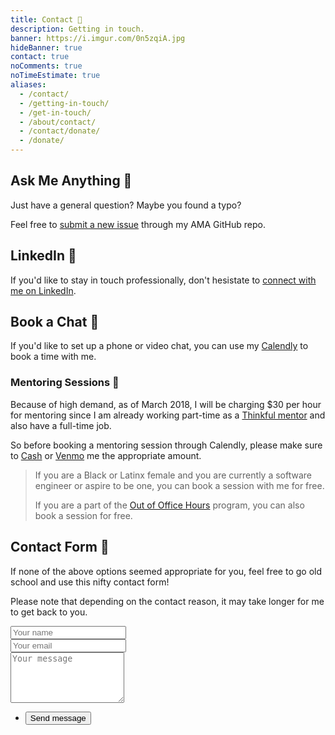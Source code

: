 ```yaml
---
title: Contact 📨️
description: Getting in touch.
banner: https://i.imgur.com/0n5zqiA.jpg
hideBanner: true
contact: true
noComments: true
noTimeEstimate: true
aliases:
  - /contact/
  - /getting-in-touch/
  - /get-in-touch/
  - /about/contact/
  - /contact/donate/
  - /donate/
---
```


## Ask Me Anything 🤔️

Just have a general question? Maybe you found a typo?

Feel free to [submit a new issue](//github.com/fvcproductions/ama/issues/new) through my AMA GitHub repo.

## LinkedIn 💼️

If you'd like to stay in touch professionally, don't hesistate to [connect with me on LinkedIn](//linkedin.com/in/fvcproductions).

## Book a Chat 📅

If you'd like to set up a phone or video chat, you can use my [Calendly](//calendly.com/fvcproductions) to book a time with me.

### Mentoring Sessions 💛️

Because of high demand, as of March 2018, I will be charging $30 per hour for mentoring since I am already working part-time as a [Thinkful mentor](//www.thinkful.com/mentors/) and also have a full-time job.

So before booking a mentoring session through Calendly, please make sure to [Cash](//cash.me/$fvcprdxs) or [Venmo](//venmo.com/fvcproductions) me the appropriate amount.

> If you are a Black or Latinx female and you are currently a software engineer or aspire to be one, you can book a session with me for free.
>
> If you are a part of the [Out of Office Hours](//www.outofofficehours.com/) program, you can also book a session for free.

## Contact Form 📼

If none of the above options seemed appropriate for you, feel free to go old school and use this nifty contact form!

Please note that depending on the contact reason, it may take longer for me to get back to you.

<section class="contact-form">
  <form method="POST" action="https://formspree.io/hello@fvcproductions.com">
    <div class="field half first">
      <input autocomplete="on" type="text" name="name" placeholder="Your name">
    </div>
    <div class="field half">
      <input autocomplete="on" type="email" name="email" placeholder="Your email">
    </div>
    <div class="field">
      <textarea spellcheck="true" rows="5" name="message" id="message" placeholder="Your message"></textarea>
    </div>
    <ul class="actions">
      <li>
        <input type="submit" value="Send message" class="button big">
      </li>
    </ul>
    <input type="hidden" name="_subject" value="FVCproductions - New Contact Message" />
  </form>
</section>
